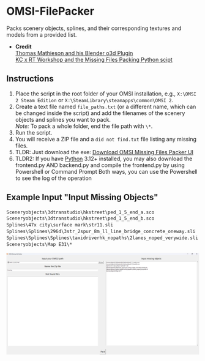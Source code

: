 # OMSI-FilePacker

Packs scenery objects, splines, and their corresponding textures and models from a provided list.

- **Credit**  
  [Thomas Mathieson and his Blender o3d Plugin](https://github.com/space928/Blender-O3D-IO-Public) <br>
  [KC x RT Workshop and the Missing Files Packing Python scipt](https://github.com/lmoadeck-Lunity/OMSI-FilePacker/tree/main)

## Instructions

1. Place the script in the root folder of your OMSI installation, e.g., `X:\OMSI 2 Steam Edition` or `X:\SteamLibrary\steamapps\common\OMSI 2`.
2. Create a text file named `file_paths.txt` (or a different name, which can be changed inside the script) and add the filenames of the scenery objects and splines you want to pack.  
   *Note:* To pack a whole folder, end the file path with `\*`.
3. Run the script.
4. You will receive a ZIP file and a `did not find.txt` file listing any missing files.
5. TLDR: Just download the exe: [Download OMSI Missing Files Packer UI](https://raw.githubusercontent.com/KF8311/OMSI-FilePacker-UI/48a2391181d22896f53f129aef050ca026911a18/dist/OMSI%20Missing%20Files%20Packer%20UI.exe)
6. TLDR2: If you have [Python](https://www.python.org/downloads/) 3.12+ installed, you may also download the frontend.py AND backend.py and compile the frontend.py by using Powershell or Command Prompt
Both ways, you can use the Powershell to see the log of the operation

## Example Input "Input Missing Objects"

```txt
Sceneryobjects\3dtranstudio\hkstreet\ped_1_5_end_a.sco
Sceneryobjects\3dtranstudio\hkstreet\ped_1_5_end_b.sco
Splines\47x city\surface mark\str11.sli
Splines\Splines\296d\3str_2spur_8m_ll_line_bridge_concrete_oneway.sli
Splines\Splines\Splines\taxidriverhk_nopaths\2lanes_noped_verywide.sli
Sceneryobjects\Map E31\*
```

![Photo](OMSI_file_packer_showcase_photo.png)
